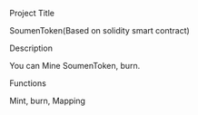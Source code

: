 Project Title

SoumenToken(Based on solidity smart contract)

Description

You can Mine SoumenToken, burn.

Functions

Mint, burn, Mapping
